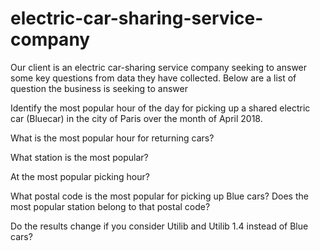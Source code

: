 # electric-car-sharing-service-company
Our client is an electric car-sharing service company seeking to answer some key questions from data they have collected. Below are a list of question the business is seeking to answer

Identify the most popular hour of the day for picking up a shared electric car (Bluecar) in the city of Paris over the month of April 2018.

What is the most popular hour for returning cars?

What station is the most popular?

At the most popular picking hour?

What postal code is the most popular for picking up Blue cars? Does the most popular station belong to that postal code?

Do the results change if you consider Utilib and Utilib 1.4 instead of Blue cars? 
